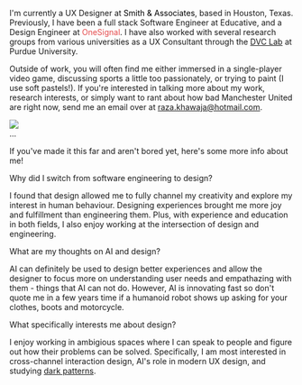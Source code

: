 <div class="flex flex-col-reverse sm:flex-row justify-center w-full">

<div class="w-50 pr-2">

I'm currently a UX Designer at <a href="https://www.smithweb.com" style="text-decoration:none" target="_blank"> <span class="font-semibold hover:opacity-75" style="color:#000">Smith & Associates</span></a>, based in Houston, Texas. Previously, I have been a full stack Software Engineer at <a href="https://www.educative.io" style="text-decoration:none" target="_blank"> <span class="cursor-pointer font-semibold hover:opacity-75 gradient-purple text-gradient">Educative</span></a>, and a Design Engineer at <a href="https://www.onesignal.com" style="text-decoration:none" target="_blank">
<span class="cursor-pointer font-semibold hover:opacity-75" style="color:#e54b4d">OneSignal</span></a>. I have also worked with several research groups from various universities as a UX Consultant through the <a href="https://www.dvclab.net/" target="_blank">DVC Lab</a> at Purdue University.

Outside of work, you will often find me either immersed in a single-player video game, discussing sports a little too passionately, or trying to paint (I use soft pastels!). If you're interested in talking more about my work, research interests, or simply want to rant about how bad Manchester United are right now, send me an email over at raza.khawaja@hotmail.com.

</div>
<img loading="lazy" class="w-3/4 sm:h-auto sm:w-auto sm:max-w-md sm:max-h-md" src="/info/aboutme.png" />
</div>
...

If you've made it this far and aren't bored yet, here's some more info about me!

<span class="font-medium">Why did I switch from software engineering to design?</span>

I found that design allowed me to fully channel my creativity and explore my interest in human behaviour. Designing experiences brought me more joy and fulfillment than engineering them. Plus, with experience and education in both fields, I also enjoy working at the intersection of design and engineering.

<span class="font-medium">What are my thoughts on AI and design?</span>

AI can definitely be used to design better experiences and allow the designer to focus more on understanding user needs and empathazing with them - things that AI can not do. However, AI is innovating fast so don't quote me in a few years time if a humanoid robot shows up asking for your clothes, boots and motorcycle.

<span class="font-medium">What specifically interests me about design?</span>

I enjoy working in ambigious spaces where I can speak to people and figure out how their problems can be solved. Specifically, I am most interested in cross-channel interaction design, AI's role in modern UX design, and studying <a href="https://www.deceptive.design/" target="_blank">dark patterns</a>.
